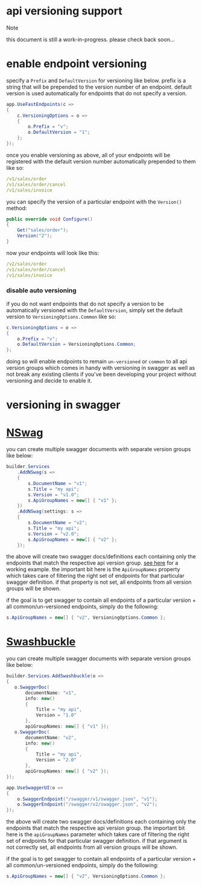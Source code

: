 # api versioning support

> [!NOTE]
> this document is still a work-in-progress.
> please check back soon...

# enable endpoint versioning
specify a `Prefix` and `DefaultVersion` for versioning like below. prefix is a string that will be prepended to the version number of an endpoint. default version is used automatically for endpoints that do not specify a version.
```csharp
app.UseFastEndpoints(c =>
{
    c.VersioningOptions = o =>
    {
        o.Prefix = "v";
        o.DefaultVersion = "1";
    };
});
```
once you enable versioning as above, all of your endpoints will be registered with the default version number automatically prepended to them like so:
```yaml
/v1/sales/order
/v1/sales/order/cancel
/v1/sales/invoice
```

you can specify the version of a particular endpoint with the `Version()` method:
```csharp
public override void Configure()
{
    Get("sales/order");
    Version("2");
}
```
now your endpoints will look like this:
```yaml
/v2/sales/order
/v1/sales/order/cancel
/v1/sales/invoice
```
### disable auto versioning
if you do not want endpoints that do not specify a version to be automatically versioned with the `DefaultVersion`, simply set the default version to `VersioningOptions.Common` like so:
```csharp
c.VersioningOptions = o =>
{
    o.Prefix = "v";
    o.DefaultVersion = VersioningOptions.Common;
};
```
doing so will enable endpoints to remain `un-versioned` or `common` to all api version groups which comes in handy with versioning in swagger as well as not break any existing clients if you've been developing your project without versioning and decide to enable it.

# versioning in swagger

# [NSwag](#tab/nswag)

you can create multiple swagger documents with separate version groups like below:
```csharp
builder.Services
    .AddNSwag(s =>
    {
        s.DocumentName = "v1";
        s.Title = "my api";
        s.Version = "v1.0";
        s.ApiGroupNames = new[] { "v1" };
    })
    .AddNSwag(settings: s =>
    {
        s.DocumentName = "v2";
        s.Title = "my api";
        s.Version = "v2.0";
        s.ApiGroupNames = new[] { "v2" };
    });
```
the above will create two swagger docs/definitions each containing only the endpoints that match the respective api version group. [see here](https://github.com/dj-nitehawk/FastEndpoints/blob/747b35325510bf6059a73c6825a4d5f9ef97540b/Web/Program.cs#L37-L49) for a working example. the important bit here is the `ApiGroupNames` property which takes care of filtering the right set of endpoints for that particular swagger definition. if that property is not set, all endpoints from all version groups will be shown.

if the goal is to get swagger to contain all endpoints of a particular version + all common/un-versioned endpoints, simply do the following:
```csharp
s.ApiGroupNames = new[] { "v2", VersioningOptions.Common };
```

# [Swashbuckle](#tab/swashbuckle)

you can create multiple swagger documents with separate version groups like below:
```csharp
builder.Services.AddSwashbuckle(o =>
{
   o.SwaggerDoc(
       documentName: "v1",
       info: new()
       {
           Title = "my api",
           Version = "1.0"
       },
       apiGroupNames: new[] { "v1" });
   o.SwaggerDoc(
       documentName: "v2",
       info: new()
       {
           Title = "my api",
           Version = "2.0"
       },
       apiGroupNames: new[] { "v2" });
});

app.UseSwaggerUI(o =>
{
    o.SwaggerEndpoint("/swagger/v1/swagger.json", "v1");
    o.SwaggerEndpoint("/swagger/v2/swagger.json", "v2");
});
```
the above will create two swagger docs/definitions each containing only the endpoints that match the respective api version group. the important bit here is the `apiGroupNames` parameter which takes care of filtering the right set of endpoints for that particular swagger definition. if that argument is not correctly set, all endpoints from all version groups will be shown.

if the goal is to get swagger to contain all endpoints of a particular version + all common/un-versioned endpoints, simply do the following:
```csharp
s.ApiGroupNames = new[] { "v2", VersioningOptions.Common };
```